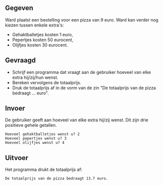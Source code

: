 ## Gegeven

Ward plaatst een bestelling voor een pizza van 9 euro. 
Ward kan verder nog kiezen tussen enkele extra's:

* Gehaktballetjes kosten 1 euro,
* Pepertjes kosten 50 eurocent,
* Olijfjes kosten 30 eurocent.

## Gevraagd

* Schrijf een programma dat vraagt aan de gebruiker hoeveel van elke extra hij/zij/hun wenst.
* Bereken vervolgens de totaalprijs.
* Druk de totaalprijs af in de vorm van de zin "De totaalprijs van de pizza bedraagt ... euro".

## Invoer 
De gebruiker geeft aan hoeveel van elke extra hij/zij wenst. Dit zijn drie positieve gehele getallen.
```
Hoeveel gehaktballetjes wenst u? 2
Hoeveel pepertjes wenst u? 3
Hoeveel olijfjes wenst u? 4

```

## Uitvoer
Het programma drukt de totaalprijs af:
```
De totaalprijs van de pizza bedraagt 13.7 euro.

```


